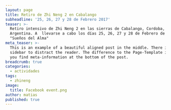 ```yaml
---
layout: page
title: Retiro de Zhi Neng 2 en Cabalango
subheadline: '25, 26, 27 y 28 de Febrero 2017'
teaser: >-
  Retiro intensivo de Zhi Neng 2 en las sierras de Cabalango, Cordoba,
  Argentina. A  llevarse a cabo los días 25, 26, 27 y 28 de Febrero de 2017, en
  "Sueños del Alma"
meta_teaser: >-
  This is an example of a beautiful aligned post in the middle. There is no
  sidebar to distract the reader. The difference to the Page-Template is, that
  you find meta-information at the bottom of the post.
breadcrumb: true
categories:
  - actividades
tags:
  - zhineng
image:
  title: Facebook event.png
author: matias
published: true
---
```

